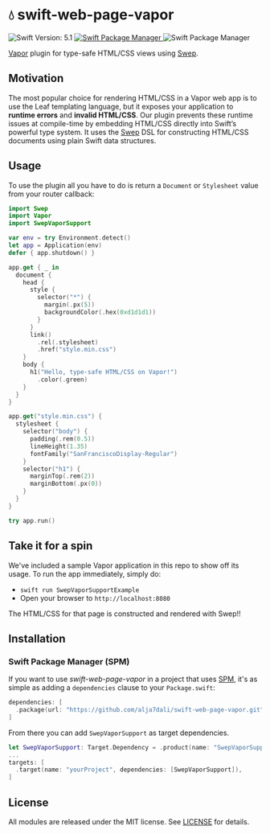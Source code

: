 
# 💧 swift-web-page-vapor

<p align="left">
  <img src="https://img.shields.io/badge/Swift_Version-5.1-orange.svg?style=flat&logo=Swift" alt="Swift Version: 5.1"/>
  <a href="https://swift.org/package-manager">
    <img src="https://img.shields.io/badge/SwiftPM-Compatible-darkgreen.svg?style=flat" alt="Swift Package Manager"/>
  </a>
    <img src="https://img.shields.io/badge/Platforms-macOS,%20iOS,%20Linux-darkgreen.svg?style=flat" alt="Swift Package Manager"/>
</p>

[Vapor](https://vapor.codes) plugin for type-safe HTML/CSS views using [Swep](https://github.com/alja7dali/swift-web-page).

## Motivation

The most popular choice for rendering HTML/CSS in a Vapor web app is to use the Leaf templating language, but it exposes your application to **runtime errors** and **invalid HTML/CSS**. Our plugin prevents these runtime issues at compile-time by embedding HTML/CSS directly into Swift’s powerful type system. It uses the [Swep](https://github.com/alja7dali/swift-web-page) DSL for constructing HTML/CSS documents using plain Swift data structures.

## Usage

To use the plugin all you have to do is return a `Document` or `Stylesheet` value from your router callback:

``` swift
import Swep
import Vapor
import SwepVaporSupport

var env = try Environment.detect()
let app = Application(env)
defer { app.shutdown() }

app.get { _ in
  document {
    head {
      style {
        selector("*") {
          margin(.px(5))
          backgroundColor(.hex(0xd1d1d1))
        }
      }
      link()
        .rel(.stylesheet)
        .href("style.min.css")
    }
    body {
      h1("Hello, type-safe HTML/CSS on Vapor!")
        .color(.green)
    }
  }
}

app.get("style.min.css") {
  stylesheet {
    selector("body") {
      padding(.rem(0.5))
      lineHeight(1.35)
      fontFamily("SanFranciscoDisplay-Regular")
    }
    selector("h1") {
      marginTop(.rem(2))
      marginBottom(.px(0))
    }
  }
}

try app.run()
```

## Take it for a spin

We've included a sample Vapor application in this repo to show off its usage. To run the app immediately, simply do:

* `swift run SwepVaporSupportExample`
* Open your browser to `http://localhost:8080`

The HTML/CSS for that page is constructed and rendered with Swep!!

## Installation

### Swift Package Manager (SPM)

If you want to use *swift-web-page-vapor* in a project that uses [SPM](https://swift.org/package-manager/), it's as simple as adding a `dependencies` clause to your `Package.swift`:

``` swift
dependencies: [
  .package(url: "https://github.com/alja7dali/swift-web-page-vapor.git", from: "0.0.1")
]
```

From there you can add `SwepVaporSupport` as target dependencies.

``` swift
let SwepVaporSupport: Target.Dependency = .product(name: "SwepVaporSupport", package: "swift-web-page-vapor")
...
targets: [
  .target(name: "yourProject", dependencies: [SwepVaporSupport]),
]
```

## License

All modules are released under the MIT license. See [LICENSE](./LICENSE.md) for details.